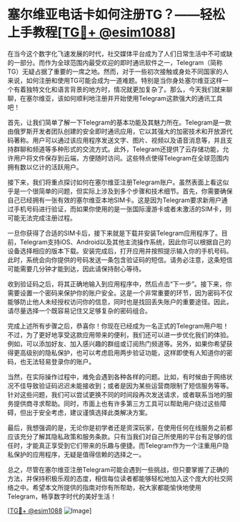 # 塞尔维亚电话卡如何注册TG？——轻松上手教程[[TG💪+ @esim1088](https://t.me/s/esim1088)]

在当今这个数字化飞速发展的时代，社交媒体平台成为了人们日常生活中不可或缺的一部分。而作为全球范围内最受欢迎的即时通讯软件之一，Telegram（简称TG）无疑占据了重要的一席之地。然而，对于一些初次接触或身处不同国家的人来说，如何注册和使用TG可能会成为一道难题。特别是当你身处塞尔维亚这样一个有着独特文化和语言背景的地方时，情况就更加复杂了。那么，今天我们就来聊聊，在塞尔维亚，该如何顺利地注册并开始使用Telegram这款强大的通讯工具吧！

首先，让我们简单了解一下Telegram的基本功能及其魅力所在。Telegram是一款由俄罗斯开发者团队创建的安全即时通讯应用，它以其强大的加密技术和开放源代码著称。用户可以通过该应用程序发送文字、图片、视频以及语音消息等，并且支持群聊和频道等多种形式的交流方式。此外，Telegram还提供了云存储功能，允许用户将文件保存到云端，方便随时访问。这些特点使得Telegram在全球范围内拥有数以亿计的活跃用户。

接下来，我们将重点探讨如何在塞尔维亚注册Telegram账户。虽然表面上看这似乎是一个很简单的问题，但实际上涉及到多个步骤和技术细节。首先，你需要确保自己已经拥有一张有效的塞尔维亚本地SIM卡。这是因为Telegram要求新用户通过手机号码进行验证，而如果你使用的是一张国际漫游卡或者未激活的SIM卡，则可能无法完成注册过程。

一旦你获得了合适的SIM卡后，接下来就是下载并安装Telegram应用程序了。目前，Telegram支持iOS、Android以及其他主流操作系统，因此你可以根据自己的设备选择相应的版本下载。安装完成后，打开应用并按照提示输入你的手机号码。此时，系统会向你提供的号码发送一条包含验证码的短信。请务必注意，这条短信可能需要几分钟才能到达，因此请保持耐心等待。

收到验证码之后，将其正确地输入到应用程序中，然后点击“下一步”。接下来，你需要设置一个密码来保护你的账户安全。这是一个非常重要的环节，因为密码不仅能够防止他人未经授权访问你的信息，同时也是找回丢失账户的重要途径。因此，请尽量选择一个既容易记住又足够复杂的密码组合。

完成上述所有步骤之后，恭喜你！你现在已经成为一名正式的Telegram用户啦！不过，为了更好地享受这款应用带来的便利，我们还可以进一步优化我们的体验。例如，可以添加好友、加入感兴趣的群组或订阅热门频道等。另外，如果你希望获得更高级别的隐私保护，也可以考虑启用两步验证功能，这样即使有人知道你的密码，也无法轻易登录你的账户。

当然，在实际操作过程中，难免会遇到各种各样的问题。比如，有时候由于网络状况不佳导致验证码迟迟未能接收到；或者是因为某些运营商限制了短信服务等等。针对这些问题，我们可以尝试更换不同的时间段再次发送请求，或者联系当地的服务提供商寻求帮助。同时，市面上也有许多第三方工具可以帮助用户绕过这些障碍，但出于安全考虑，建议谨慎选择此类解决方案。

最后，我想强调的是，无论你是初学者还是资深玩家，在使用任何在线服务之前都应该充分了解其隐私政策和服务条款。只有当我们对自己所使用的平台有足够的信任时，才能真正享受到它们带来的乐趣与便捷。而Telegram作为一个注重用户隐私保护的应用程序，无疑是值得信赖的选择之一。

总之，尽管在塞尔维亚注册Telegram可能会遇到一些挑战，但只要掌握了正确的方法，并保持积极乐观的态度，相信每位读者都能够轻松地加入这个庞大的社交网络之中。希望本文所提供的指南对你有所帮助，祝大家都能愉快地使用Telegram，畅享数字时代的美好生活！

[[TG💪+ @esim1088](https://t.me/s/esim1088) ![Image](https://i.postimg.cc/4NQfJmqS/Snipaste-2025-05-13-00-14-12.png)]